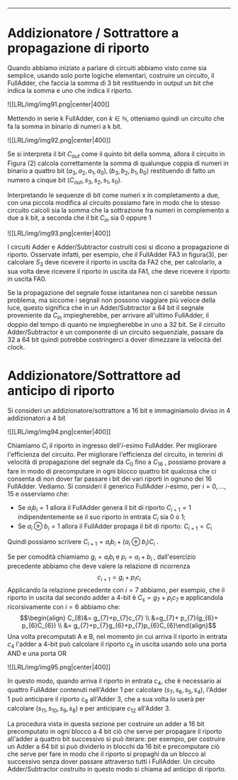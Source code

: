 ----
# Addizionatore / Sottrattore a propagazione di riporto

Quando abbiamo iniziato a parlare di circuiti abbiamo visto come sia semplice, usando solo porte logiche elementari, costruire un circuito, il FullAdder, che faccia la somma di 3 bit restituendo in output  un bit che indica la somma e uno che indica il riporto.

![[LRL/img/img91.png|center|400]]

Mettendo in serie k FullAdder, con $k \in \mathbb N$, otteniamo quindi un circuito che fa la somma in binario di numeri a k bit.

![[LRL/img/img92.png|center|400]]

Se si interpreta il bit $C_{out}$ come il quinto bit della somma, allora il circuito in Figura (2) calcola correttamente la somma di qualunque coppia di numeri in binario a quattro bit $(a_{3},a_{2},a_{1},a_{0}), (b_{3},b_{2},b_{1},b_{0})$ restituendo di fatto un numero a cinque bit  $(C_{out},s_{3},s_{2},s_{1},s_{0})$.

Interpretando le sequenze di bit come numeri x in completamento a due, con una piccola modifica al circuito possiamo fare in modo che lo stesso circuito calcoli sia la somma che la sottrazione fra numeri in complemento a due a k bit, a seconda che il bit $C_{in}$ sia 0 oppure 1

![[LRL/img/img93.png|center|400]]

I circuiti Adder e Adder/Subtractor costruiti così si dicono a propagazione di riporto.
Osservate infatti, per esempio, che il FullAdder FA3 in figura(3), per calcolare $S_{3}$ deve ricevere il riporto in uscita da FA2 che, per calcolarlo, a sua volta deve ricevere il riporto in uscita da FA1, che deve ricevere il riporto in uscita FA0.

Se la propagazione del segnale fosse istantanea non ci sarebbe nessun problema, ma siccome i segnali non possono viaggiare più veloce della luce, questo significa che in un Adder/Subtractor a 64 bit il segnale proveniente da $C_{in}$ impiegherebbe, per arrivare all'ultimo FullAdder, il doppio del tempo di quanto ne impiegherebbe in uno a 32 bit. 
Se il circuito Adder/Subtractor è un componente di un circuito sequenziale, passare da 32 a 64 bit quindi potrebbe costringerci a dover dimezzare la velocità del clock.

# Addizionatore/Sottrattore ad anticipo di riporto
Si consideri un addizionatore/sottrattore a 16 bit e immaginiamolo diviso in 4 addizionatori a 4 bit

![[LRL/img/img94.png|center|400]]

Chiamiamo $C_i$ il riporto in ingresso dell'$i$-esimo FullAdder.
Per migliorare l'efficienza del circuito.
Per migliorare l'efficienza del circuito, in temrini di velocità di propagazione del segnale da $C_{0}$ fino a $C_{16}$ , possiamo provare a fare in modo di precomputare in ogni blocco quattro bit qualcosa che ci consenta di non dover far passare i bit dei vari riporti in ognuno dei 16 FullAdder. Vediamo.
Si consideri il generico FullAdder $i$-esimo, per $i=0,...,15$ e osserviamo che:
- Se $a_{i}b_{i}=1$ allora il FullAdder genera il bit di riporto $C_{i+1}=1$ indipendentemente se il suo riporto in entrata $C_{i}$ sia 0 o 1;
- Se $a_{i}\oplus b_{i}=1$ allora il FullAdder propaga il bit di riporto: $C_{i+1}=C_i$ 

Quindi possiamo scrivere $C_{i+1}=a_{i}b_{i}+(a_{i}\oplus b_{i})C_{i}$ .

Se per comodità chiamiamo $g_{i}= a_{i}b_{i}$ e $p_{i}= a_{i}+b_{i}$ , dall'esercizio precedente abbiamo che deve valere la relazione di ricorrenza $$c_{i+1}= g_{i}+p_{i}c_{i}$$
Applicando la relazione precedente con $i= 7$ abbiamo, per esempio, che il riporto in uscita dal secondo adder a 4-bit è $C_{s}= g_{7}+ p_{i}c_{7}$ e applicandola ricorsivamente con $i=6$
abbiamo che:$$\begin{align} C_{8}&= g_{7}+p_{7}c_{7} \\
&=g_{7}+ p_{7}(g_{6}+ p_{6}C_{6}) \\ 
&= g_{7}+p_{7}g_{6}+p_{7}p_{6}C_{6}\end{align}$$
Una volta precomputati A e B, nel momento jin cui arriva il riporto in entrata $c_{4}$ l'adder a 4-bit può calcolare il riporto $c_{8}$ in uscita usando solo una porta AND e una porta OR

![[LRL/img/img95.png|center|400]]

In questo modo, quando arriva il riporto in entrata $c_{4}$, che è necessario ai quattro FullAdder contenuti nell'Adder 1 per calcolare $(s_{7},s_{6},s_{5},s_{4})$, l'Adder 1 può anticipare il riporto $c_{8}$ all'Adder 3, che a sua volta lo userà per calcolare $(s_{11},s_{10},s_{9},s_{8})$ e per anticipare $c_{12}$ all'Adder 3.

La procedura vista in questa sezione per costruire un adder a 16 bit precomputato in ogni blocco a 4 bit ciò che serve per propagare il riporto all'adder a quattro bit successivo si può iterare: per esempio, per costruire un Adder a 64 bit si può dividerlo in blocchi da 16 bit e precomputare ciò che serve  per fare in modo che il riporto si propaghi da un blocco al successivo senza dover passare attraverso tutti i FullAdder. Un circuito Adder/Subtractor costruito in questo modo si chiama ad anticipo di riporto.